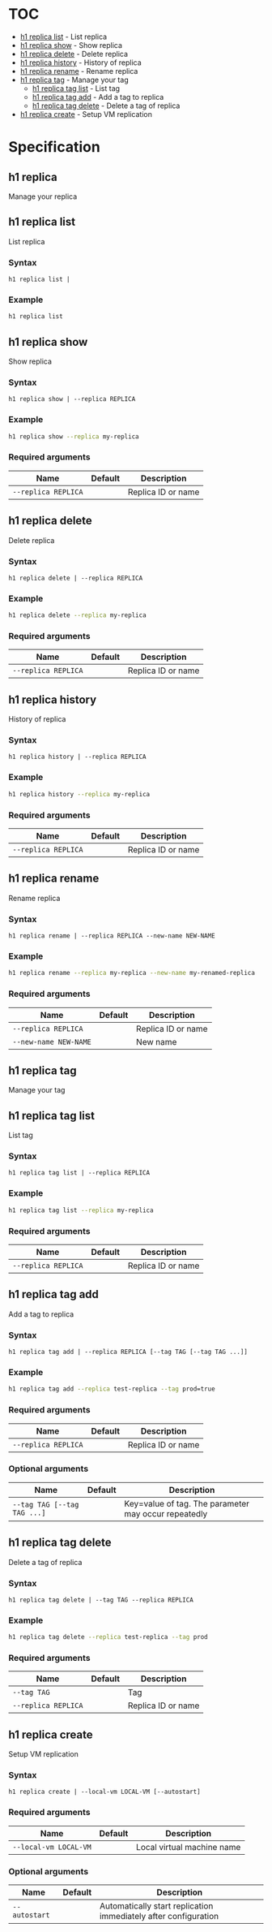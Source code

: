 # TOC

  * [h1 replica list](#h1-replica-list) - List replica
  * [h1 replica show](#h1-replica-show) - Show replica
  * [h1 replica delete](#h1-replica-delete) - Delete replica
  * [h1 replica history](#h1-replica-history) - History of replica
  * [h1 replica rename](#h1-replica-rename) - Rename replica
  * [h1 replica tag](#h1-replica-tag) - Manage your tag
    * [h1 replica tag list](#h1-replica-tag-list) - List tag
    * [h1 replica tag add](#h1-replica-tag-add) - Add a tag to replica
    * [h1 replica tag delete](#h1-replica-tag-delete) - Delete a tag of replica
  * [h1 replica create](#h1-replica-create) - Setup VM replication


# Specification

## h1 replica

Manage your replica

## h1 replica list

List replica

### Syntax

```h1 replica list | ```
### Example

```bash
h1 replica list
```

## h1 replica show

Show replica

### Syntax

```h1 replica show | --replica REPLICA```
### Example

```bash
h1 replica show --replica my-replica
```

### Required arguments

| Name | Default | Description |
| ---- | ------- | ----------- |
| ```--replica REPLICA``` |  | Replica ID or name |

## h1 replica delete

Delete replica

### Syntax

```h1 replica delete | --replica REPLICA```
### Example

```bash
h1 replica delete --replica my-replica
```

### Required arguments

| Name | Default | Description |
| ---- | ------- | ----------- |
| ```--replica REPLICA``` |  | Replica ID or name |

## h1 replica history

History of replica

### Syntax

```h1 replica history | --replica REPLICA```
### Example

```bash
h1 replica history --replica my-replica
```

### Required arguments

| Name | Default | Description |
| ---- | ------- | ----------- |
| ```--replica REPLICA``` |  | Replica ID or name |

## h1 replica rename

Rename replica

### Syntax

```h1 replica rename | --replica REPLICA --new-name NEW-NAME```
### Example

```bash
h1 replica rename --replica my-replica --new-name my-renamed-replica
```

### Required arguments

| Name | Default | Description |
| ---- | ------- | ----------- |
| ```--replica REPLICA``` |  | Replica ID or name |
| ```--new-name NEW-NAME``` |  | New name |

## h1 replica tag

Manage your tag

## h1 replica tag list

List tag

### Syntax

```h1 replica tag list | --replica REPLICA```
### Example

```bash
h1 replica tag list --replica my-replica
```

### Required arguments

| Name | Default | Description |
| ---- | ------- | ----------- |
| ```--replica REPLICA``` |  | Replica ID or name |

## h1 replica tag add

Add a tag to replica

### Syntax

```h1 replica tag add | --replica REPLICA [--tag TAG [--tag TAG ...]]```
### Example

```bash
h1 replica tag add --replica test-replica --tag prod=true
```

### Required arguments

| Name | Default | Description |
| ---- | ------- | ----------- |
| ```--replica REPLICA``` |  | Replica ID or name |

### Optional arguments

| Name | Default | Description |
| ---- | ------- | ----------- |
| ```--tag TAG [--tag TAG ...]``` |  | Key=value of tag. The parameter may occur repeatedly |

## h1 replica tag delete

Delete a tag of replica

### Syntax

```h1 replica tag delete | --tag TAG --replica REPLICA```
### Example

```bash
h1 replica tag delete --replica test-replica --tag prod
```

### Required arguments

| Name | Default | Description |
| ---- | ------- | ----------- |
| ```--tag TAG``` |  | Tag |
| ```--replica REPLICA``` |  | Replica ID or name |

## h1 replica create

Setup VM replication

### Syntax

```h1 replica create | --local-vm LOCAL-VM [--autostart]```
### Required arguments

| Name | Default | Description |
| ---- | ------- | ----------- |
| ```--local-vm LOCAL-VM``` |  | Local virtual machine name |

### Optional arguments

| Name | Default | Description |
| ---- | ------- | ----------- |
| ```--autostart``` |  | Automatically start replication immediately after configuration |

